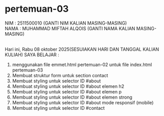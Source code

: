# pertemuan-03

NIM : 2511500010 (GANTI NIM KALIAN MASING-MASING)<BR>
NAMA : MUHAMMAD MIFTAH ALQOIS (GANTI NAMA KALIAN MASING-MASING)<BR><BR>

Hari ini, Rabu 08 oktober 2025(SESUIAKAN HARI DAN TANGGAL KALIAN KULIAH) SAYA BELAJAR :

<ol>
    <li>menggunakan file emmet.html pertemuan-02 untuk file index.html pertemuan-03</li>
    <li>Membuat struktur form untuk section contact</li>
    <li>Membuat styling untuk selector ID #about </li>
    <li>Membuat styling untuk selector ID #about elemen h2 </li>
    <li>Membuat styling untuk selector ID #about elemen p </li>
    <li>Membuat styling untuk selector ID #about elemen strong </li>
    <li>Membuat styling untuk selector ID #about mode responsif (mobile) </li>
    <li>Membuat styling untuk selector ID #contact </li>
</ol>
